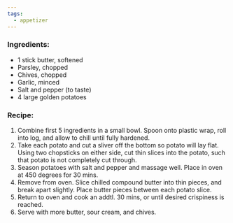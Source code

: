 ```yaml
---
tags:
  - appetizer
---
```

### Ingredients:
- 1 stick butter, softened
- Parsley, chopped
- Chives, chopped
- Garlic, minced
- Salt and pepper (to taste)
- 4 large golden potatoes

### Recipe:
1. Combine first 5 ingredients in a small bowl. Spoon onto plastic wrap, roll into log, and allow to chill until fully hardened. 
2. Take each potato and cut a sliver off the bottom so potato will lay flat. Using two chopsticks on either side, cut thin slices into the potato, such that potato is not completely cut through.
3. Season potatoes with salt and pepper and massage well. Place in oven at 450 degrees for 30 mins. 
4. Remove from oven. Slice chilled compound butter into thin pieces, and break apart slightly. Place butter pieces between each potato slice. 
5. Return to oven and cook an addtl. 30 mins, or until desired crispiness is reached. 
6. Serve with more butter, sour cream, and chives. 